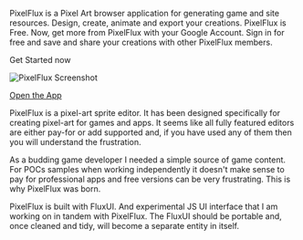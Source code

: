 PixelFlux is a Pixel Art browser application for generating game and site resources. Design, create, animate and export your creations. PixelFlux is Free.  Now, get more from PixelFlux with your Google Account.  Sign in for free and save and share your creations with other PixelFlux members.

Get Started now

![PixelFlux Screenshot](https://images.ctfassets.net/9smwd7qs44mw/4UCKlidPJkmEDGWbaoNkHv/1eaffae5e712412b0a5198fa857d1fa9/Screenshot_2022-03-27_153153.png)

[Open the App](https://rsabbarton.github.io/PixelFlux/)

PixelFlux is a pixel-art sprite editor. It has been designed specifically for creating pixel-art for games and apps. It seems like all fully featured editors are either pay-for or add supported and, if you have used any of them then you will understand the frustration.

As a budding game developer I needed a simple source of game content. For POCs samples when working independently it doesn't make sense to pay for professional apps and free versions can be very frustrating. This is why PixelFlux was born.

PixelFlux is built with FluxUI. And experimental JS UI interface that I am working on in tandem with PixelFlux. The FluxUI should be portable and, once cleaned and tidy, will become a separate entity in itself.
